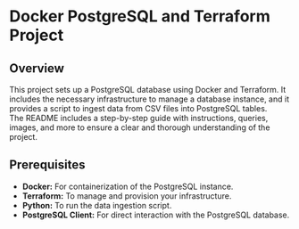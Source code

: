 # Docker PostgreSQL and Terraform Project
## Overview
This project sets up a PostgreSQL database using Docker and Terraform. It includes the necessary infrastructure to manage a database instance, and it provides a script to ingest data from CSV files into PostgreSQL tables.<br>
The README includes a step-by-step guide with instructions, queries, images, and more to ensure a clear and thorough understanding of the project.
## Prerequisites
* <b>Docker:</b> For containerization of the PostgreSQL instance.
* <b>Terraform:</b> To manage and provision your infrastructure.
* <b>Python:</b> To run the data ingestion script.
* <b>PostgreSQL Client:</b> For direct interaction with the PostgreSQL database.
